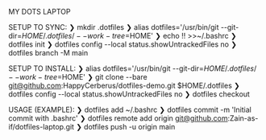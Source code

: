 MY DOTS LAPTOP

SETUP TO SYNC:
❯ mkdir .dotfiles
❯ alias dotfiles='/usr/bin/git --git-dir=$HOME/.dotfiles/ --work-tree=$HOME'
❯ echo !! >>~/.bashrc
❯ dotfiles init
❯ dotfiles config --local status.showUntrackedFiles no
❯ dotfiles branch -M main

SETUP TO INSTALL:
❯ alias dotfiles='/usr/bin/git --git-dir=$HOME/.dotfiles/ --work-tree=$HOME'
❯ git clone --bare git@github.com:HappyCerberus/dotfiles-demo.git $HOME/.dotfiles
❯ dotfiles config --local status.showUntrackedFiles no
❯ dotfiles checkout

USAGE (EXAMPLE):
❯ dotfiles add ~/.bashrc
❯ dotfiles commit -m 'Initial commit with .bashrc'
❯ dotfiles remote add origin git@github.com:Zain-as-if/dotfiles-laptop.git
❯ dotfiles push -u origin main
